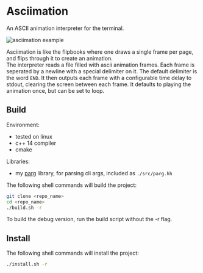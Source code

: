 # Asciimation
An ASCII animation interpreter for the terminal.  

![asciimation example](https://raw.githubusercontent.com/octobanana/asciimation/master/assets/octo.gif)

Asciimation is like the flipbooks where one draws a single frame per page, and flips through it to create an animation.  
The interpreter reads a file filled with ascii animation frames. Each frame is seperated by a newline with a special delimiter on it. The default delimiter is the word `END`. It then outputs each frame with a configurable time delay to stdout, clearing the screen between each frame. It defaults to playing the animation once, but can be set to loop.  

## Build
Environment:  
* tested on linux
* c++ 14 compiler
* cmake

Libraries:  
* my [parg](https://github.com/octobanana/parg) library, for parsing cli args, included as `./src/parg.hh`

The following shell commands will build the project:  
```bash
git clone <repo_name>
cd <repo_name>
./build.sh -r
```
To build the debug version, run the build script without the -r flag.  

## Install
The following shell commands will install the project:  
```bash
./install.sh -r
```
